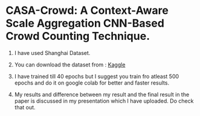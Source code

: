 # CASA-Crowd: A Context-Aware Scale Aggregation CNN-Based Crowd Counting Technique.

1. I have used Shanghai Dataset.

2. You can download the dataset from : [Kaggle](https://www.kaggle.com/tthien/shanghaitech-with-people-density-map)

3. I have trained till 40 epochs but I suggest you train fro atleast 500 epochs and do it on google colab for better and faster results.

4. My results and difference between my result and the final result in the paper is discussed in my presentation which I have uploaded. Do check that out.
